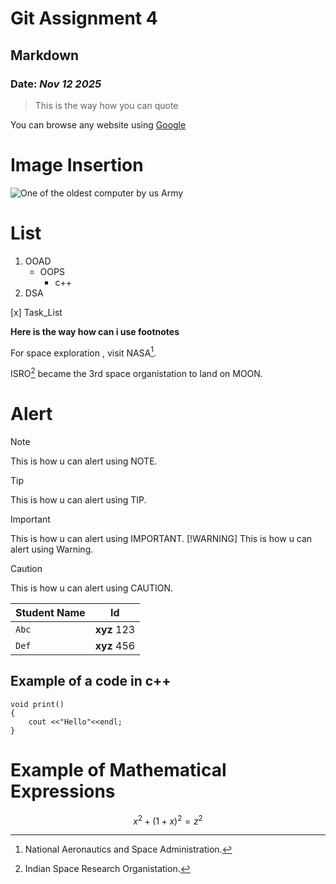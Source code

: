 # Git Assignment 4
## Markdown 
### **Date**: _Nov 12 2025_
>This is the way how you can quote

You can browse any website using [Google](https://www.google.com/)

# Image Insertion
![One of the oldest computer by us Army](https://upload.wikimedia.org/wikipedia/commons/thumb/e/e5/ENIAC-changing_a_tube.jpg/1024px-ENIAC-changing_a_tube.jpg)

# List
1. OOAD
   - OOPS
     - c++
2. DSA

[x] Task_List

**Here is the way how can i use footnotes**

For space exploration , visit NASA[^1].

ISRO[^2] became the 3rd space organistation to land on MOON.

[^1]:National Aeronautics and Space Administration.
[^2]: Indian Space Research Organistation.

# Alert
>[!NOTE]
> This is how u can alert using NOTE.

>[!TIP]
>This is how u can alert using TIP.

> [!IMPORTANT]
>This is how u can alert using IMPORTANT.
>[!WARNING]
>This is how u can alert using Warning.

>[!CAUTION]
>This is how u can alert using CAUTION.

| Student Name | Id |
| --- | --- |
| `Abc` | **xyz** 123|
| `Def` | **xyz** 456 |

## Example of a code in c++
```
void print()
{
    cout <<"Hello"<<endl;
}
```
# Example of Mathematical Expressions 
$$x^2+(1+x)^2 = z^2$$


  

